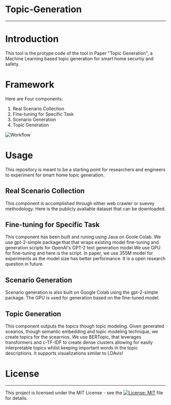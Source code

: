 # Topic-Generation
---------------------------------------

# Introduction
This tool is the protype code of the tool in 
Paper "Topic Generation",
a Machine Learning based topic generation for smart home securtiy and safety.

# Framework
Here are Four components:
1. Real Scenario Collection
2. Fine-tuning for Specific Task
3. Scenario Generation
4. Topic Generation

![Workflow](https://github.com/BeauBan/Topic-Generation/blob/main/images/workflow.png)

# Usage
This repository is meant to be a starting point for researchers and engineers to experiment for smart home topic generation.

## Real Scenario Collection
This component is accomplished through either web crawler or suevey methodology. 
Here is the publicly avaliable dataset that can be downloaded.

## Fine-tuning for Specific Task
This component has been built and runing using Java on Goole Colab. 
We use gpt-2-simple package that 
that wraps existing model fine-tuning and generation scripts for OpenAI's GPT-2 text generation model 
We use GPU for fine-tuning and here is the script.
In paper, we use 355M model for experiments as the model size has better performance. 
It is a open research question in future.

## Scenario Generation
Scenario generation is also built on Google Colab using the gpt-2-simple package. 
The GPU is used for generation based on the fine-tuned model.

## Topic Generation
This component outputs the topics though topic modeling. 
Given generated scearios,
though semantic embedding and topic modeling technique,
we create topics for the scearnios.
We use BERTopic, 
that leverages transformers and c-TF-IDF to create dense clusters allowing for easily interpretable topics whilst keeping important words in the topic descriptions.
It supports visualizations similar to LDAvis!


<!-- # Citation
 -->


# License
---------

This project is licensed under the MIT License - see the [![License: MIT](https://img.shields.io/badge/License-MIT-yellow.svg)](https://opensource.org/licenses/MIT)
 file for details.










